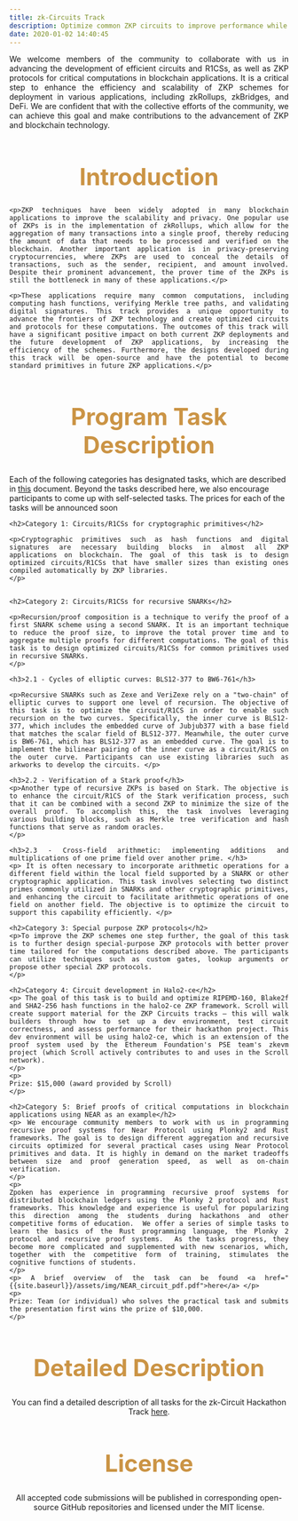 ```yaml
---
title: zk-Circuits Track
description: Optimize common ZKP circuits to improve performance while preserving correctness.
date: 2020-01-02 14:40:45
---
```


<!-- Given a specification of the zkrollup computation and a reference circuit compiled by existing libraries in R1CS/Plonk format, reduce the total size of the rollup circuit while preserving the correctness. For example, the participants can design custom gates and lookup arguments in Plonk and other ZKP backends to optimize the prover time. Submit a writeup explaining the optimizations, the improvement on the prover time and any trade-off on the proof size/verifier time. The prize will be given to submissions with the fastest prover time. -->

<!-- Optimize common ZKP circuits to improve performance while preserving correctness. -->

<style>
p + ul {
    margin-top: -20px;
    margin-bottom: -10px;
}

/* p {
  font-size: x-large;
}

ul {
  font-size: x-large;
}

li {
  font-size: x-large;
} */

</style>


<div style="text-align: justify">
 <p>We welcome members of the community to collaborate with us in advancing the development of efficient circuits and R1CSs, as well as ZKP protocols for critical computations in blockchain applications. It is a critical step to enhance the efficiency and scalability of ZKP schemes for deployment in various applications, including zkRollups, zkBridges, and DeFi. We are confident that with the collective efforts of the community, we can achieve this goal and make contributions to the advancement of ZKP and blockchain technology. </p>
</div>

<div style="text-align: center;">
  <h1 style="font-weight: bold; font-size: 3em; color: #CB9445;">Introduction</h1>
</div>

<div style="text-align: justify">

    <p>ZKP techniques have been widely adopted in many blockchain applications to improve the scalability and privacy. One popular use of ZKPs is in the implementation of zkRollups, which allow for the aggregation of many transactions into a single proof, thereby reducing the amount of data that needs to be processed and verified on the blockchain. Another important application is in privacy-preserving cryptocurrencies, where ZKPs are used to conceal the details of transactions, such as the sender, recipient, and amount involved. Despite their prominent advancement, the prover time of the ZKPs is still the bottleneck in many of these applications.</p>

    <p>These applications require many common computations, including computing hash functions, verifying Merkle tree paths, and validating digital signatures. This track provides a unique opportunity to advance the frontiers of ZKP technology and create optimized circuits and protocols for these computations. The outcomes of this track will have a significant positive impact on both current ZKP deployments and the future development of ZKP applications, by increasing the efficiency of the schemes. Furthermore, the designs developed during this track will be open-source and have the potential to become standard primitives in future ZKP applications.</p>
</div>


<div style="text-align: center;">
  <h1 style="font-weight: bold; font-size: 3em; color: #CB9445;">Program Task Description</h1>
</div>

<p>
Each of the following categories has designated tasks, which are described in <a href="https://drive.google.com/file/d/1iQ7Cl0OjeL_Rrwkn7zRGDjb6dp0O4QfG/view?usp=share_link">this</a> document. Beyond the tasks described here, we also encourage participants to come up with self-selected tasks. The prices for each of the tasks will be announced soon
</p>

<div style="text-align: justify">

    <h2>Category 1: Circuits/R1CSs for cryptographic primitives</h2>

    <p>Cryptographic primitives such as hash functions and digital signatures are necessary building blocks in almost all ZKP applications on blockchain. The goal of this task is to design optimized circuits/R1CSs that have smaller sizes than existing ones compiled automatically by ZKP libraries. 
    </p>


    <h2>Category 2: Circuits/R1CSs for recursive SNARKs</h2>

    <p>Recursion/proof composition is a technique to verify the proof of a first SNARK scheme using a second SNARK. It is an important technique to reduce the proof size, to improve the total prover time and to aggregate multiple proofs for different computations. The goal of this task is to design optimized circuits/R1CSs for common primitives used in recursive SNARKs. 
    </p>

    <h3>2.1 - Cycles of elliptic curves: BLS12-377 to BW6-761</h3>

    <p>Recursive SNARKs such as Zexe and VeriZexe rely on a "two-chain" of elliptic curves to support one level of recursion. The objective of this task is to optimize the circuit/R1CS in order to enable such recursion on the two curves. Specifically, the inner curve is BLS12-377, which includes the embedded curve of Jubjub377 with a base field that matches the scalar field of BLS12-377. Meanwhile, the outer curve is BW6-761, which has BLS12-377 as an embedded curve. The goal is to implement the bilinear pairing of the inner curve as a circuit/R1CS on the outer curve. Participants can use existing libraries such as arkworks to develop the circuits. </p>

    <h3>2.2 - Verification of a Stark proof</h3>
    <p>Another type of recursive ZKPs is based on Stark. The objective is to enhance the circuit/R1CS of the Stark verification process, such that it can be combined with a second ZKP to minimize the size of the overall proof. To accomplish this, the task involves leveraging various building blocks, such as Merkle tree verification and hash functions that serve as random oracles.
    </p>

    <h3>2.3 - Cross-field arithmetic: implementing additions and multiplications of one prime field over another prime. </h3>
    <p> It is often necessary to incorporate arithmetic operations for a different field within the local field supported by a SNARK or other cryptographic application. This task involves selecting two distinct primes commonly utilized in SNARKs and other cryptographic primitives, and enhancing the circuit to facilitate arithmetic operations of one field on another field. The objective is to optimize the circuit to support this capability efficiently. </p>

    <h2>Category 3: Special purpose ZKP protocols</h2>
    <p>To improve the ZKP schemes one step further, the goal of this task is to further design special-purpose ZKP protocols with better prover time tailored for the computations described above. The participants can utilize techniques such as custom gates, lookup arguments or propose other special ZKP protocols. 
    </p>

    <h2>Category 4: Circuit development in Halo2-ce</h2>
    <p> The goal of this task is to build and optimize RIPEMD-160, Blake2f and SHA2-256 hash functions in the halo2-ce ZKP framework. Scroll will create support material for the ZKP Circuits tracks — this will walk builders through how to set up a dev environment, test circuit correctness, and assess performance for their hackathon project. This dev environment will be using halo2-ce, which is an extension of the proof system used by the Ethereum Foundation's PSE team's zkevm project (which Scroll actively contributes to and uses in the Scroll network).
    </p> 
    <p>
    Prize: $15,000 (award provided by Scroll)
    </p>

    <h2>Category 5: Brief proofs of critical computations in blockchain applications using NEAR as an example</h2>
    <p> We encourage community members to work with us in programming recursive proof systems for Near Protocol using Plonky2 and Rust frameworks. The goal is to design different aggregation and recursive circuits optimized for several practical cases using Near Protocol primitives and data. It is highly in demand on the market tradeoffs between size and proof generation speed, as well as on-chain verification.
    </p> 
    <p>
    Zpoken has experience in programming recursive proof systems for distributed blockchain ledgers using the Plonky 2 protocol and Rust frameworks. This knowledge and experience is useful for popularizing this direction among the students during hackathons and other competitive forms of education.  We offer a series of simple tasks to learn the basics of the Rust programming language, the Plonky 2 protocol and recursive proof systems.  As the tasks progress, they become more complicated and supplemented with new scenarios, which, together with the competitive form of training, stimulates the cognitive functions of students.
    </p>
    <p> A brief overview of the task can be found <a href="{{site.baseurl}}/assets/img/NEAR_circuit_pdf.pdf">here</a> </p>
    <p>
    Prize: Team (or individual) who solves the practical task and submits the presentation first wins the prize of $10,000.
    </p>
</div>

<div style="text-align: center;">
  <h1 style="font-weight: bold; font-size: 3em; color: #CB9445;">Detailed Description</h1>
</div>
<div style="text-align: center;">
<p> You can find a detailed description of all tasks for the zk-Circuit Hackathon Track <a href="{{site.baseurl}}/assets/img/zkCircuit.pdf">here</a>.</p>
</div>

<div style="text-align: center;">
  <h1 style="font-weight: bold; font-size: 3em; color: #CB9445;">License</h1>
</div>
<div style="text-align: center;">
<p> All accepted code submissions will be published in corresponding open-source GitHub repositories and licensed under the MIT license.</p>
</div>
